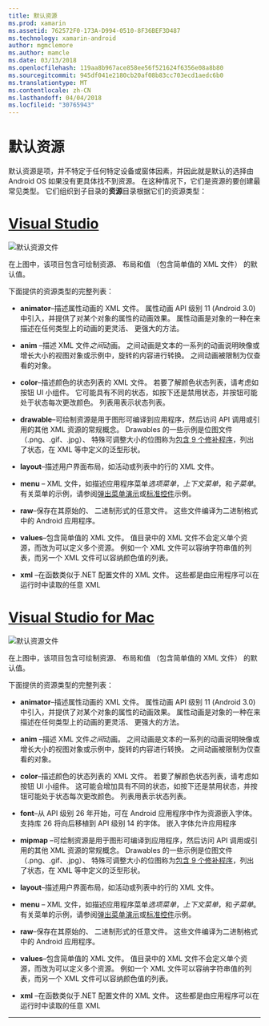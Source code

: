```yaml
---
title: 默认资源
ms.prod: xamarin
ms.assetid: 762572F0-173A-D994-0510-8F36BEF3D487
ms.technology: xamarin-android
author: mgmclemore
ms.author: mamcle
ms.date: 03/13/2018
ms.openlocfilehash: 119aa8b967ace858ee56f521624f6356e08a8b80
ms.sourcegitcommit: 945df041e2180cb20af08b83cc703ecd1aedc6b0
ms.translationtype: MT
ms.contentlocale: zh-CN
ms.lasthandoff: 04/04/2018
ms.locfileid: "30765943"
---
```

# <a name="default-resources"></a>默认资源

默认资源是项，并不特定于任何特定设备或窗体因素，并因此就是默认的选择由 Android OS 如果没有更具体找不到资源。 在这种情况下，它们是资源的要创建最常见类型。 它们组织到子目录的**资源**目录根据它们的资源类型：

# <a name="visual-studiotabvswin"></a>[Visual Studio](#tab/vswin)

![默认资源文件](default-resources-images/01-resource-files-vs.png)

在上图中，该项目包含可绘制资源、 布局和值 （包含简单值的 XML 文件） 的默认值。

下面提供的资源类型的完整列表：

-  **animator**&ndash;描述属性动画的 XML 文件。
   属性动画 API 级别 11 (Android 3.0) 中引入，并提供了对某个对象的属性的动画效果。 属性动画是对象的一种在来描述在任何类型上的动画的更灵活、 更强大的方法。

-  **anim** &ndash;描述 XML 文件*之间*动画。 之间动画是文本的一系列的动画说明映像或增长大小的视图对象或示例中，旋转的内容进行转换。 之间动画被限制为仅查看的对象。

-  **color**&ndash;描述颜色的状态列表的 XML 文件。 若要了解颜色状态列表，请考虑如按钮 UI 小组件。
   它可能具有不同的状态，如按下还是禁用状态，并按钮可能处于状态每次更改颜色。 列表用表示状态列表。

-  **drawable**&ndash;可绘制资源是用于图形可编译到应用程序，然后访问 API 调用或引用的其他 XML 资源的常规概念。
   Drawables 的一些示例是位图文件 （.png、.gif、.jpg）、 特殊可调整大小的位图称为[包含 9 个修补程序](https://developer.android.com/guide/topics/graphics/2d-graphics.html#nine-patch)，列出了状态，在 XML 等中定义的泛型形状。
 
-  **layout**&ndash;描述用户界面布局，如活动或列表中的行的 XML 文件。

-  **menu** &ndash; XML 文件，如描述应用程序菜单*选项菜单*，*上下文菜单*，和*子菜单*。 有关菜单的示例，请参阅[弹出菜单演示](https://developer.xamarin.com/samples/monodroid/PopupMenuDemo/)或[标准控件](https://developer.xamarin.com/samples/mobile/StandardControls/)示例。

-  **raw**&ndash;保存在其原始的、 二进制形式的任意文件。 这些文件编译为二进制格式中的 Android 应用程序。

-  **values**&ndash;包含简单值的 XML 文件。 值目录中的 XML 文件不会定义单个资源，而改为可以定义多个资源。 例如一个 XML 文件可以容纳字符串值的列表，而另一个 XML 文件可以容纳颜色值的列表。

-  **xml** &ndash;在函数类似于.NET 配置文件的 XML 文件。 这些都是由应用程序可以在运行时中读取的任意 XML


# <a name="visual-studio-for-mactabvsmac"></a>[Visual Studio for Mac](#tab/vsmac)

![默认资源文件](default-resources-images/01-resource-files-xs.png)

在上图中，该项目包含可绘制资源、 布局和值 （包含简单值的 XML 文件） 的默认值。

下面提供的资源类型的完整列表：

-  **animator**&ndash;描述属性动画的 XML 文件。
   属性动画 API 级别 11 (Android 3.0) 中引入，并提供了对某个对象的属性的动画效果。 属性动画是对象的一种在来描述在任何类型上的动画的更灵活、 更强大的方法。

-  **anim** &ndash;描述 XML 文件*之间*动画。 之间动画是文本的一系列的动画说明映像或增长大小的视图对象或示例中，旋转的内容进行转换。 之间动画被限制为仅查看的对象。

-  **color**&ndash;描述颜色的状态列表的 XML 文件。 若要了解颜色状态列表，请考虑如按钮 UI 小组件。
   这可能会增加具有不同的状态，如按下还是禁用状态，并按钮可能处于状态每次更改颜色。 列表用表示状态列表。

-  **font**&ndash;从 API 级别 26 年开始，可在 Android 应用程序中作为资源嵌入字体。 支持库 26 将向后移植到 API 级别 14 的字体。 嵌入字体允许应用程序

-  **mipmap** &ndash;可绘制资源是用于图形可编译到应用程序，然后访问 API 调用或引用的其他 XML 资源的常规概念。
   Drawables 的一些示例是位图文件 （.png、.gif、.jpg）、 特殊可调整大小的位图称为[包含 9 个修补程序](https://developer.android.com/guide/topics/graphics/2d-graphics.html#nine-patch)，列出了状态，在 XML 等中定义的泛型形状。

-  **layout**&ndash;描述用户界面布局，如活动或列表中的行的 XML 文件。

-  **menu** &ndash; XML 文件，如描述应用程序菜单*选项菜单*，*上下文菜单*，和*子菜单*。 有关菜单的示例，请参阅[弹出菜单演示](https://developer.xamarin.com/samples/monodroid/PopupMenuDemo/)或[标准控件](https://developer.xamarin.com/samples/mobile/StandardControls/)示例。

-  **raw**&ndash;保存在其原始的、 二进制形式的任意文件。 这些文件编译为二进制格式中的 Android 应用程序。

-  **values**&ndash;包含简单值的 XML 文件。 值目录中的 XML 文件不会定义单个资源，而改为可以定义多个资源。 例如一个 XML 文件可以容纳字符串值的列表，而另一个 XML 文件可以容纳颜色值的列表。

-  **xml** &ndash;在函数类似于.NET 配置文件的 XML 文件。 这些都是由应用程序可以在运行时中读取的任意 XML

-----
